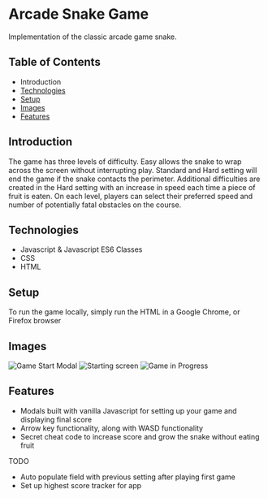# Arcade Snake Game
Implementation of the classic arcade game snake.

## Table of Contents
* Introduction
* [Technologies](#technologies)
* [Setup](#setup)
* [Images](#images)
* [Features](#features)

## Introduction
The game has three levels of difficulty.  Easy allows the snake to wrap across the screen without interrupting play.  Standard and Hard setting will end the game if the snake contacts the perimeter.  Additional difficulties are created in the Hard setting with an increase in speed each time a piece of fruit is eaten.  On each level, players can select their preferred speed and number of potentially fatal obstacles on the course.

## Technologies
* Javascript & Javascript ES6 Classes
* CSS
* HTML

## Setup
To run the game locally, simply run the HTML in a Google Chrome, or Firefox browser

## Images
![Game Start Modal](./images/start-screen.png)
![Starting screen](./images/game-play1.png)
![Game in Progress](./images/game-play2.png)

## Features
* Modals built with vanilla Javascript for setting up your game and displaying final score
* Arrow key functionality, along with WASD functionality
* Secret cheat code to increase score and grow the snake without eating fruit

TODO
* Auto populate field with previous setting after playing first game
* Set up highest score tracker for app